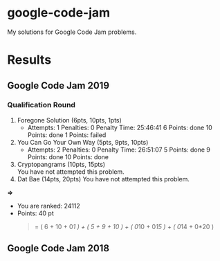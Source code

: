 # google-code-jam
My solutions for Google Code Jam problems.

# Results


## Google Code Jam 2019

### Qualification Round
1. Foregone Solution (6pts, 10pts, 1pts)
   - Attempts:	1
     Penalties:	0
     Penalty Time:	25:46:41
     6 Points:	done
     10 Points:	done
     1 Points:	failed
2. You Can Go Your Own Way (5pts, 9pts, 10pts)
   - Attempts:	2
     Penalties:	0
     Penalty Time:	26:51:07
     5 Points:	done
     9 Points:	done
     10 Points:	done
3. Cryptopangrams (10pts, 15pts)   
   You have not attempted this problem.
4. Dat Bae (14pts, 20pts)
   You have not attempted this problem.

**=>**
- You are ranked: 24112
- Points: 40 pt
  >	= ( 6 + 10 + 0*1 ) + ( 5 + 9 + 10 ) + ( 0*10 + 0*15 ) + ( 0*14 + 0*20 )

## Google Code Jam 2018
